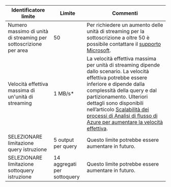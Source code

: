 
| Identificatore limite | Limite | Commenti |
|----------------- | ------------|--------- |
| Numero massimo di unità di streaming per sottoscrizione per area | 50 | Per richiedere un aumento delle unità di streaming per la sottoscrizione a oltre 50 è possibile contattare il [supporto Microsoft](https://support.microsoft.com/it-it). |
| Velocità effettiva massima di un'unità di streaming | 1 MB/s\* | La velocità effettiva massima per unità di streaming dipende dallo scenario. La velocità effettiva potrebbe essere inferiore e dipende dalla complessità della query e dal partizionamento. Ulteriori dettagli sono disponibili nell’articolo [Scalabilità dei processi di Analisi di flusso di Azure per aumentare la velocità effettiva](../articles/stream-analytics/stream-analytics-scale-jobs.md). |
| SELEZIONARE limitazione query istruzione | 5 output per query | Questo limite potrebbe essere aumentare in futuro. |
| SELEZIONARE limitazione sottoquery istruzione | 14 aggregati per sottoquery | Questo limite potrebbe essere aumentare in futuro. |

<!---HONumber=July15_HO5-->